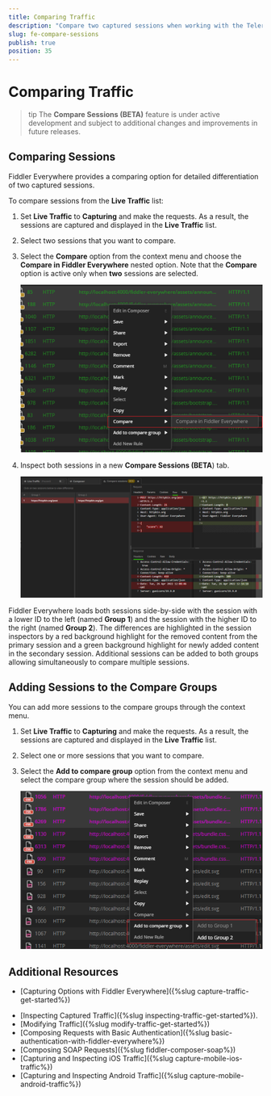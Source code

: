 ```yaml
---
title: Comparing Traffic
description: "Compare two captured sessions when working with the Telerik Fiddler Everywhere web-debugging HTTP client proxy."
slug: fe-compare-sessions
publish: true
position: 35
---
```


# Comparing Traffic

>tip The **Compare Sessions (BETA)** feature is under active development and subject to additional changes and improvements in future releases.


## Comparing Sessions

Fiddler Everywhere provides a comparing option for detailed differentiation of two captured sessions.

To compare sessions from the **Live Traffic** list:

1. Set **Live Traffic** to **Capturing** and make the requests. As a result, the sessions are captured and displayed in the **Live Traffic** list.

1. Select two sessions that you want to compare.

1. Select the **Compare** option from the context menu and choose the **Compare in Fiddler Everywhere** nested option. Note that the **Compare** option is active only when **two** sessions are selected.
    
    ![Compare through the context menu](../images//livetraffic/compare/compare-context-menu.png)

1. Inspect both sessions in a new **Compare Sessions (BETA**) tab.

    ![Compare Sessions tab](../images/livetraffic/compare/compare-tab-001.png)


Fiddler Everywhere loads both sessions side-by-side with the session with a lower ID to the left (named **Group 1**) and the session with the higher ID to the right (named **Group 2**). The differences are highlighted in the session inspectors by a red background highlight for the removed content from the primary session and a green background highlight for newly added content in the secondary session. Additional sessions can be added to both groups allowing simultaneously to compare multiple sessions.


## Adding Sessions to the Compare Groups

You can add more sessions to the compare groups through the context menu.

1. Set **Live Traffic** to **Capturing** and make the requests. As a result, the sessions are captured and displayed in the **Live Traffic** list.

1. Select one or more sessions that you want to compare.

1. Select the **Add to compare group** option from the context menu and select the compare group where the session should be added.

    ![Add to compare group](../images/livetraffic/compare/compare-context-menu-add-to-group.png)

## Additional Resources

* [Capturing Options with Fiddler Everywhere]({%slug capture-traffic-get-started%})
- [Inspecting Captured Traffic]({%slug inspecting-traffic-get-started%}).
- [Modifying Traffic]({%slug modify-traffic-get-started%})
- [Composing Requests with Basic Authentication]({%slug basic-authentication-with-fiddler-everywhere%})
- [Composing SOAP Requests]({%slug fiddler-composer-soap%})
- [Capturing and Inspecting iOS Traffic]({%slug capture-mobile-ios-traffic%})
- [Capturing and Inspecting Android Traffic]({%slug capture-mobile-android-traffic%})